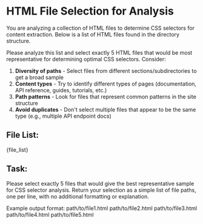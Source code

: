 # HTML File Selection for Analysis

You are analyzing a collection of HTML files to determine CSS selectors for content extraction. Below is a list of HTML files found in the directory structure.

Please analyze this list and select exactly 5 HTML files that would be most representative for determining optimal CSS selectors. Consider:

1. **Diversity of paths** - Select files from different sections/subdirectories to get a broad sample
2. **Content types** - Try to identify different types of pages (documentation, API reference, guides, tutorials, etc.)
3. **Path patterns** - Look for files that represent common patterns in the site structure
4. **Avoid duplicates** - Don't select multiple files that appear to be the same type (e.g., multiple API endpoint docs)

## File List:
{file_list}

## Task:
Please select exactly 5 files that would give the best representative sample for CSS selector analysis. Return your selection as a simple list of file paths, one per line, with no additional formatting or explanation.

Example output format:
path/to/file1.html
path/to/file2.html
path/to/file3.html
path/to/file4.html
path/to/file5.html